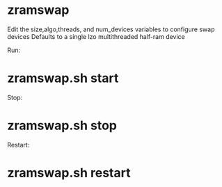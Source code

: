 # zramswap

Edit the size,algo,threads, and num_devices variables to configure swap devices
Defaults to a single lzo multithreaded half-ram device

Run:
# zramswap.sh start

Stop:
# zramswap.sh stop

Restart:
# zramswap.sh restart
